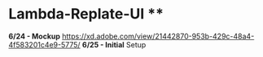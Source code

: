 # Lambda-Replate-UI **

**6/24 - Mockup** https://xd.adobe.com/view/21442870-953b-429c-48a4-4f583201c4e9-5775/
**6/25 - Initial** Setup

<!-- 
COLORS --

Green - #87B76E
Orange - #F46B2F
Off Gray - #F2F2F2
White - 
Black -  -->
